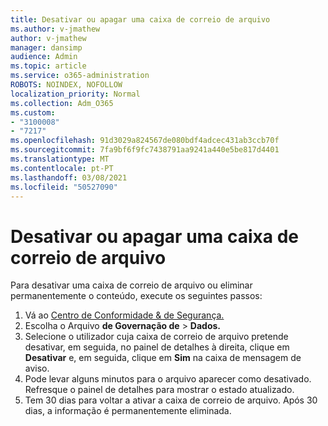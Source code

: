 ```yaml
---
title: Desativar ou apagar uma caixa de correio de arquivo
ms.author: v-jmathew
author: v-jmathew
manager: dansimp
audience: Admin
ms.topic: article
ms.service: o365-administration
ROBOTS: NOINDEX, NOFOLLOW
localization_priority: Normal
ms.collection: Adm_O365
ms.custom:
- "3100008"
- "7217"
ms.openlocfilehash: 91d3029a824567de080bdf4adcec431ab3ccb70f
ms.sourcegitcommit: 7fa9bf6f9fc7438791aa9241a440e5be817d4401
ms.translationtype: MT
ms.contentlocale: pt-PT
ms.lasthandoff: 03/08/2021
ms.locfileid: "50527090"
---
```

# <a name="disable-or-delete-an-archive-mailbox"></a>Desativar ou apagar uma caixa de correio de arquivo

Para desativar uma caixa de correio de arquivo ou eliminar permanentemente o conteúdo, execute os seguintes passos:

1. Vá ao [Centro de Conformidade & de Segurança.]( https://go.microsoft.com/fwlink/p/?linkid=2077143)
2. Escolha o Arquivo **de Governação de**  >  **Dados.**
3. Selecione o utilizador cuja caixa de correio de arquivo pretende desativar, em seguida, no painel de detalhes à direita, clique em **Desativar** e, em seguida, clique em **Sim** na caixa de mensagem de aviso.
4. Pode levar alguns minutos para o arquivo aparecer como desativado. Refresque o painel de detalhes para mostrar o estado atualizado.
5. Tem 30 dias para voltar a ativar a caixa de correio de arquivo. Após 30 dias, a informação é permanentemente eliminada.
